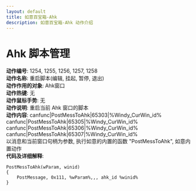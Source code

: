 ```yaml
---
layout: default
title: 如意百宝箱-Ahk
description: 如意百宝箱-Ahk 动作介绍
---
```

<link rel="stylesheet" href="../actions/css/atom-one-light.min.css">
<script src="../actions/js/highlight.min.js"></script>
<script>hljs.highlightAll();</script>

# [](#header-2) Ahk 脚本管理
**动作编号**: 1254, 1255, 1256, 1257, 1258  
**动作名称**: 重启脚本(编辑, 挂起, 暂停, 退出)  
**动作作用的对象**: Ahk窗口  
**动作热键**: 无  
**动作鼠标手势**: 无  
**动作说明**: 重启当前 Ahk 窗口的脚本  
**动作内容**: 
canfunc|PostMessToAhk|65303|%Windy_CurWin_id%  
canfunc|PostMessToAhk|65305|%Windy_CurWin_id%  
canfunc|PostMessToAhk|65306|%Windy_CurWin_id%  
canfunc|PostMessToAhk|65307|%Windy_CurWin_id%  
以消息和当前窗口句柄为参数, 执行如意的内置的函数 "PostMessToAhk", 如意内置动作  
**代码及详细解释**:  
```Autohotkey
PostMessToAhk(wParam, winid)
{
	PostMessage, 0x111, %wParam%,,, ahk_id %winid%
}
```